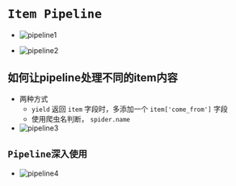 # `Item Pipeline`

- ![pipeline1](../image/pipeline1.png)



- ![pipeline2](../image/pipeline2.png)

## 如何让pipeline处理不同的item内容

- 两种方式
  - `yield` 返回 `item` 字段时，多添加一个 `item['come_from']` 字段
  - 使用爬虫名判断， `spider.name`
- ![pipeline3](../image/pipeline3.png)

## `Pipeline深入使用`

- ![pipeline4](../image/pipeline4.png)